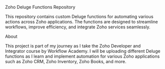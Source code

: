 Zoho Deluge Functions Repository

This repository contains custom Deluge functions for automating various actions across Zoho applications. The functions are designed to streamline workflows, improve efficiency, and integrate Zoho services seamlessly.

About

This project is part of my journey as I take the Zoho Developer and Integrator course by Workflow Academy. I will be uploading different Deluge functions as I learn and implement automation for various Zoho applications such as Zoho CRM, Zoho Inventory, Zoho Books, and more.
